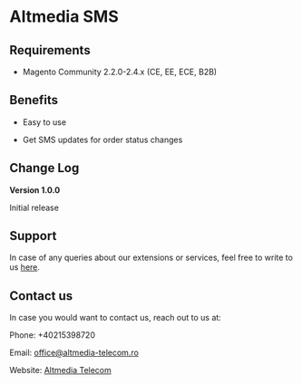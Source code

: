 # Altmedia SMS

## Requirements

* Magento Community 2.2.0-2.4.x (CE, EE, ECE, B2B)

## Benefits

* Easy to use

* Get SMS updates for order status changes

## Change Log

**Version 1.0.0**

Initial release

## Support

In case of any queries about our extensions or services, feel free to write to us [here](https://www.altmedia-telecom.ro/contacts/).

## Contact us

In case you would want to contact us, reach out to us at:

Phone: +40215398720

Email: [office@altmedia-telecom.ro](mailto:office@altmedia-telecom.ro)

Website: [Altmedia Telecom](https://www.altmedia-telecom.ro/)

